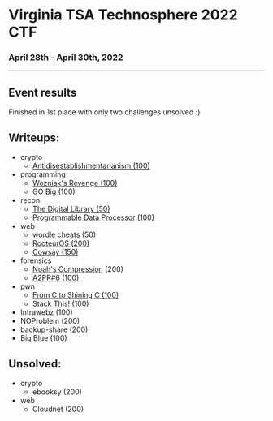 # Virginia TSA Technosphere 2022 CTF
### April 28th - April 30th, 2022
***
## Event results
Finished in 1st place with only two challenges unsolved :)
## Writeups:
- crypto
  - [Antidisestablishmentarianism (100)](./crypto/antidisestablishmentarianism.md)
- programming
  - [Wozniak's Revenge (100)](./programming/wozniaksrevenge.md)
  - [GO Big (100)](./programming/gobig.md)
- recon
  - [The Digital Library (50)](./recon/thedigitallibrary.md)
  - [Programmable Data Processor (100)](./recon/programmabledataprocessor.md)
- web
  - [wordle cheats (50)](./web/wordlecheats.md)
  - [RooteurOS (200)](./web/rooteuros.md)
  - [Cowsay (150)](./web/cowsay.md)
- forensics
  - [Noah's Compression](./forensics/noahscompression.md) (200)
  - [A2PR#6 (100)](./forensics/a2pr6.md)
- pwn
  - [From C to Shining C (100)](./pwn/fromctoshiningc.md)
  - [Stack This! (100)](./pwn/stackthis.md)
- Intrawebz (100)
- NOProblem (200)
- backup-share (200)
- Big Blue (100)

## Unsolved:
- crypto
  - ebooksy (200)
- web
  - Cloudnet (200)